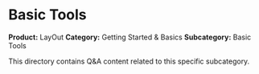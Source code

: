# Basic Tools

**Product:** LayOut
**Category:** Getting Started & Basics
**Subcategory:** Basic Tools

This directory contains Q&A content related to this specific subcategory.
